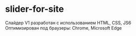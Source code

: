 # slider-for-site
Слайдер V1 разработан с использованием HTML, CSS, JS6
Оптимизирован под браузеры: Chrome, Microsoft Edge
